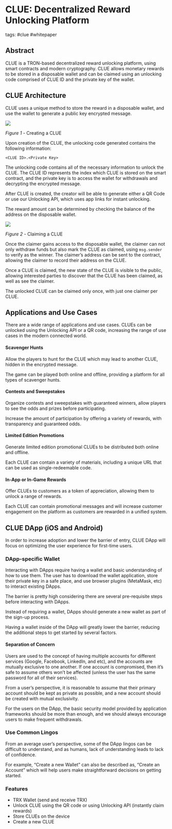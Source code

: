 # CLUE: Decentralized Reward Unlocking Platform
tags: #clue #whitepaper

## Abstract
CLUE is a TRON-based decentralized reward unlocking platform, using smart contracts and modern cryptography. CLUE allows monetary rewards to be stored in a disposable wallet and can be claimed using an unlocking code comprised of CLUE ID and the private key of the wallet.

## CLUE Architecture
CLUE uses a unique method to store the reward in a disposable wallet, and use the wallet to generate a public key encrypted message.

![](docs/images/create.png)

*Figure 1* - Creating a CLUE

Upon creation of the CLUE, the unlocking code generated contains the following information:
```
<CLUE ID>.<Private Key>
```

The unlocking code contains all of the necessary information to unlock the CLUE. The CLUE ID represents the index which CLUE is stored on the smart contract, and the private key is to access the wallet for withdrawals and decrypting the encrypted message.

After CLUE is created, the creator will be able to generate either a QR Code or use our Unlocking API, which uses app links for instant unlocking.

The reward amount can be determined by checking the balance of the address on the disposable wallet.

![](docs/images/claim.png)

*Figure 2* - Claiming a CLUE

Once the claimer gains access to the disposable wallet, the claimer can not only withdraw funds but also mark the CLUE as claimed, using  `msg.sender` to verify as the winner. The claimer’s address can be sent to the contract, allowing the claimer to record their address on the CLUE.

Once a CLUE is claimed, the new state of the CLUE is visible to the public, allowing interested parties to discover that the CLUE has been claimed, as well as see the claimer.

The unlocked CLUE can be claimed only once, with just one claimer per CLUE.

## Applications and Use Cases
There are a wide range of applications and use cases. CLUEs can be unlocked using the Unlocking API or a QR code, increasing the range of use cases in the modern connected world.

#### Scavenger Hunts
Allow the players to hunt for the CLUE which may lead to another CLUE, hidden in the encrypted message.

The game can be played both online and offline, providing a platform for all types of scavenger hunts.

#### Contests and Sweepstakes
Organize contests and sweepstakes with guaranteed winners, allow players to see the odds and prizes before participating.

Increase the amount of participation by offering a variety of rewards, with transparency and guaranteed odds.

#### Limited Edition Promotions
Generate limited edition promotional CLUEs to be distributed both online and offline.

Each CLUE can contain a variety of materials, including a unique URL that can be used as single-redeemable code.

#### In-App or In-Game Rewards
Offer CLUEs to customers as a token of appreciation, allowing them to unlock a range of rewards.

Each CLUE can contain promotional messages and will increase customer engagement on the platform as customers are rewarded in a unified system.

## CLUE DApp (iOS and Android)
In order to increase adoption and lower the barrier of entry, CLUE DApp will focus on optimizing the user experience for first-time users.

### DApp-specific Wallet
Interacting with DApps require having a wallet and basic understanding of how to use them. The user has to download the wallet application, store their private key in a safe place, and use browser plugins (MetaMask, etc) to interact existing DApps.

The barrier is pretty high considering there are several pre-requisite steps before interacting with DApps.

Instead of requiring a wallet, DApps should generate a new wallet as part of the sign-up process.

Having a wallet inside of the DApp will greatly lower the barrier, reducing the additional steps to get started by several factors.

#### Separation of Concern
Users are used to the concept of having multiple accounts for different services (Google, Facebook, LinkedIn, and etc), and the accounts are mutually exclusive to one another. If one account is compromised, then it’s safe to assume others won’t be affected (unless the user has the same password for all of their services).

From a user’s perspective, it is reasonable to assume that their primary account should be kept as private as possible, and a new account should be created with mutual exclusivity.

For the users on the DApp, the basic security model provided by application frameworks should be more than enough, and we should always encourage users to make frequent withdrawals.

### Use Common Lingos
From an average user’s perspective, some of the DApp lingos can be difficult to understand, and as humans, lack of understanding leads to lack of confidence.

For example, “Create a new Wallet” can also be described as, “Create an Account” which will help users make straightforward decisions on getting started.

### Features
  - TRX Wallet (send and receive TRX)
  - Unlock CLUE using the QR code or using Unlocking API (instantly claim rewards)
  - Store CLUEs on the device
  - Create a new CLUE
